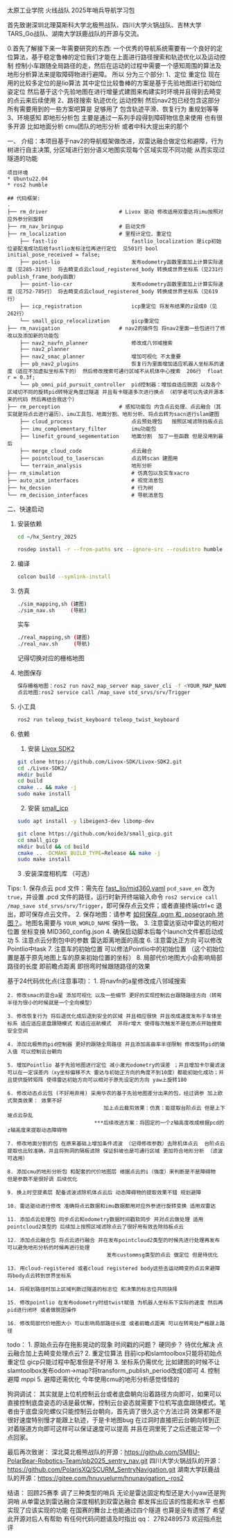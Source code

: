 太原工业学院 火线战队 2025年哨兵导航学习包

首先致谢深圳北理莫斯科大学北极熊战队、四川大学火锅战队、吉林大学TARS_Go战队、湖南大学跃鹿战队的开源与交流。

0.首先了解接下来一年需要研究的东西:
        一个优秀的导航系统需要有一个良好的定位算法，基于稳定鲁棒的定位我们才能在上面进行路径搜索和轨迹优化以及运动控制 控制小车跟随全局路径的走，然后在运动的过程中需要一个感知周围的算法及地形分析算法来提取障碍物进行避障。
    所以 分为三个部分:
     1、定位 重定位  现在用的比较多定位的是lio算法 其中定位比较鲁棒的方案是基于先验地图进行初始位姿定位 然后基于这个先验地图在进行增量式建图来构建实时环境并且得到去畸变的点云来后续使用
     2、路径搜索 轨迹优化 运动控制 然后nav2包已经包含这部分所有需要用到的一些方案吧算是 足够用了 包含轨迹平滑、恢复行为 重规划等等
     3、环境感知  即地形分析包 主要是通过一系列手段得到障碍物信息来使用 也有很多开源 比如地面分析 cmu团队的地形分析 或者中科大提出来的那个
    
一、
    介绍：本项目基于nav2的导航框架做改进，双雷达融合做定位和避障，行为树进行自主决策, 分区域进行划分语义地图实现每个区域实现不同功能 从而实现过隧道的功能

    项目环境
    * Ubuntu22.04
    * ros2 humble

    ## 代码框架:
    .
    ├── rm_driver                       # Livox 驱动 修改适用双雷达将imu按照对应外参分别旋转
    ├── rm_nav_bringup                  # 启动文件
    ├── rm_localization                 # 里程计定位、重定位
        ├── fast-lio                        fastlio_localization 是icp初始位姿配准成功后给fastlio发标注位再进行定位  见501行 bool initial_pose_received = false;
        ├── point-lio                       发布odometry函数里面加上计算实际速度（见285-319行） 将去畸变点云cloud_registered_body 转换成世界坐标系（见231行 publish_frame_body函数）
        ├── point-lio-cxr                   发布odometry函数里面加上计算实际速度（见752-785行） 将去畸变点云cloud_registered_body 转换成世界坐标系（见619行）
        ├── icp_registration                icp重定位 将发布结果的z设成0（见262行）
        └── small_gicp_relocalization       gicp重定位
    ├── rm_navigation                   # nav2的插件包 将nav2里面一些包进行了修改以及添加新的功能包
        ├── nav2_navfn_planner              修改成八邻域搜索
        ├── nav2_planner                    
        ├── nav2_smac_planner               增加可视化 不太重要
        ├── pb_nav2_plugins                 恢复行为里面增加适应机器人坐标系的速度（适应不加虚拟坐标系下的） 然后修改搜索可通行区域不从机体中心搜索  206行  float r = 0.3f; 
        └── pb_omni_pid_pursuit_controller  pid控制器：增加自适应脱困 以及各个区域切不同的旋转pid转特定角度过隧道 并且有卡隧道多次进行换点 （初学者可以先读开源本来的代码 然后再结合我这个）
    ├── rm_perception                   # 感知功能包 内含点云处理、点云融合（其实就是将点云进行遍历）、imu工具包、地面分割、地形分析、将点云转为sacn进行slam建图  
        ├── cloud_process                   点云预处理包   按照区域滤除挡板点云
        ├── imu_complementary_filter        imu功能包    
        ├── linefit_ground_segementation    地面分割  加了一些函数 但是没用到最后  
        ├── merge_cloud_code                点云融合    
        ├── pointcloud_to_laserscan         点云转scan 建图用    
        └── terrain_analysis                地形分析    
    ├── rm_simulation                       # 仿真包以及实车xacro
    ├── auto_aim_interfaces                 # 视觉消息包
    ├── hx_decsion                          # 行为树
    └── rm_decision_interfaces              # 导航消息包

二、快速启动     

1. 安装依赖

    ```sh
    cd ~/hx_Sentry_2025

    rosdep install -r --from-paths src --ignore-src --rosdistro humble -y
    ```

2. 编译

    ```sh
    colcon build --symlink-install
    ```
    
3. 仿真

    ```sh
    ./sim_mapping,sh (建图)
    ./sim_nav.sh     (导航)
    ```
    实车

    ```sh
    ./real_mapping,sh (建图)
    ./real_nav.sh     (导航)
    ```
    记得切换对应的栅格地图
4. 地图保存

    ```sh
    保存栅格地图：ros2 run nav2_map_server map_saver_cli -f <YOUR_MAP_NAME>
    点云地图:ros2 service call /map_save std_srvs/srv/Trigger
    ```
5. 小工具

    ```sh
    ros2 run teleop_twist_keyboard teleop_twist_keyboard
    ```

0. 依赖
    1. 安装 [Livox SDK2](https://github.com/Livox-SDK/Livox-SDK2)

    ```sh
    git clone https://github.com/Livox-SDK/Livox-SDK2.git
    cd ./Livox-SDK2/
    mkdir build
    cd build
    cmake .. && make -j
    sudo make install
    ```
    2. 安装 [small_icp](https://github.com/koide3/small_gicp)

    ```zsh
    sudo apt install -y libeigen3-dev libomp-dev

    git clone https://github.com/koide3/small_gicp.git
    cd small_gicp
    mkdir build && cd build
    cmake .. -DCMAKE_BUILD_TYPE=Release && make -j
    sudo make install
    ```
    3 .安装深度相机库 （可选）
    
Tips:
    1. 保存点云 pcd 文件：需先在 [fast_lio/mid360.yaml](src/rm_localization/fast_lio/config/mid360.yaml) `pcd_save_en` 改为 `true`，并设置 .pcd 文件的路径，运行时新开终端输入命令 `ros2 service call /map_save std_srvs/srv/Trigger`，即可保存点云文件；或者直接终端ctrl+c 退出，即可保存点云文件。
    2. 保存地图：请参考 [如何保存 .pgm 和 .posegraph 地图？](https://gitee.com/SMBU-POLARBEAR/pb_rmsimulation/issues/I9427I)。地图名需要与 `YOUR_WORLD_NAME` 保持一致。
	3. 注意雷达驱动中雷达的相对位置 坐标变换 MID360_config.json
	4. 确保启动脚本后每个launch文件都启动成功
	5. 注意点云分割包中的参数 雷达距离地面的高度
	6. 注意雷达正方向  可以修改Pointlio中task
	7. 注意车的初始位置 可以修法Pointlio中的初始位置 （这个初始位置是基于原先地图上车的原来初始位置的坐标）
    8. 局部代价地图大小会影响局部路径的长度 即前瞻点距离 即拐弯时候跟随路径的效果

基于24代码优化点(注意事项)：
    1. 将navfn的a星修改成八邻域搜索

    2. 修改smac的混合a星 添加可视化 以及一些细节 更好的实现控制云台跟随路径方向（转弯半径为很小的时候就是一个全向模型）

    3. 修改恢复行为 将后退优化成后退到安全的区域 并且相应很快 并且改成速度发布于车体坐标系 适应适应底盘跟随模式 和适应巡航模式  并将r增大 使得每次触发不是在原点开始搜索安全空间

    4. 添加北极熊的pid控制器 更好的跟随全局路径 并且添加高曲率半径限制 修改旋转pid的输入值 可以控制云台朝向

	5. 增加Pointlio 基于先验地图进行定位 减小激光odometry的误差 ；并且增加卡尔曼滤波可以在一定误差内（xy坐标偏移不大 雷达与初始正方向的角度不到10度）都能初始化成功；并且提供旋转矩阵 使得雷达初始方向可以相对于原先设定的方向 yaw上旋转180

	6. 修改动态点云包 (不好用弃用) 采用华农的基于先验地图差分出来的包，经过调参 加上欧式聚类效果： 效果不好
								   加上点云裁剪效果：仿真：能提取台阶点云 但是上下坡点云杂乱
                                ***后续改进方案：将固定的一个z轴高度改成根据pcd的z轴高度来提取动态障碍物

	7. 修改地面分割的包 在原来基础上增加条件滤波 （记得修改参数）去除机体点云  台阶点云提取也比较准确，并且将狗洞的隔板滤除 保证斜坡也是可通行区域 更加符合地形分析 （滤波可选用） 
    
    8. 添加cmu的地形分析包 和配套的代价地图层 根据点云的i（强度）来判断是不是障碍物   但是参数不是很好调 后续优化

	9. 换上时空提素层 配备滤波滤除机体点云后 动态障碍物的提取效果不错 规划避障  

    10. 雷达驱动进行修改 准确将点云数据和imu数据都用对应外参进行旋转变换 适用双雷达

    11. 添加点云处理包 同步点云和odometry数据时间戳软同步 并对点云做处理 适用pointcloud2类型的 后续加上按照区域滤除点云了很好用有效去除挡板点云
    
    12. 添加点云融合包 将点云进行融合 并在发布pointcloud2类型的时候先进行处理再发布 可以避免地形分析的时候再进行处理
                                    发布custommsg类型的点云 做定位 但是待优化

    13. 用cloud-registered 或者cloud registered body这些去运动畸变的点云来避障 将body点云转到世界坐标系

    14. 将规划路径时加上区域判断过隧道的标志位 和决策的标志位共同抉择

    15. 修改pointlio 在发布odometry时给twist赋值 为机器人坐标系下实际的速度 然后再pid进行闭环 或者做脱困操作

    16. 修改局部代价地图大小 可以影响局部路径长度 或者前瞻点距离 可以在转弯处严格跟上路径
    
todo：
    1. 原始点云存在拖影晃动的现象 时间戳的问题？ 硬同步？ 待优化解决 点云融合加上去畸变处理点云? 
    2. 重定位算法 目前icp和slamtoolbox只能将初始点重定位 gicp只能过程中配准但是不好用
    3. 坐标系仍需优化       比如建图的时候不让slamtoolbox发布odom->map?将transform_publish_period改成0即可
    4. 控制避障 mppi 
    5. 避障还需优化 今年使用cmu的地形分析感觉怪怪的


狗洞调试：
       其实就是上位机控制云台或者底盘朝向沿着路径方向即可，如果可以直接控制底盘姿态的话是最优解，控制云台姿态就需要下位机写底盘跟随模式。笔者由于底盘没陀螺仪只能控制云台朝向，首先调了很久这个方法过洞 效果都不是很好速度特别慢才能跟上轨迹，于是卡地图bug 在过洞时直接把云台朝向转到正对着隧道方向即可这样可以保证速度可以提高 并且在洞里死了之后还能正常一个点回家。

最后再次致谢：
    深北莫北极熊战队的开源：https://github.com/SMBU-PolarBear-Robotics-Team/pb2025_sentry_nav.git
    四川大学火锅战队的开源：https://github.com/PolarisXQ/SCURM_SentryNavigation.git
    湖南大学跃鹿战队的开源：https://gitee.com/hnuyuelurm/hnunavigation_-ros2
    
结语：
回顾25赛季 调了三种类型的哨兵 无论是雷达固定构型还是大小yaw还是狗洞哨 从单雷达到雷达融合深度相机到双雷达融合 都发挥出应该的性能和水平 也都实现了应该实现的功能  在国赛的舞台上也能通过四个隧道 也算是没有遗憾了 希望此开源对后人有帮助
有任何代码问题请及时指出 qq：   2782489573  欢迎指点批评
